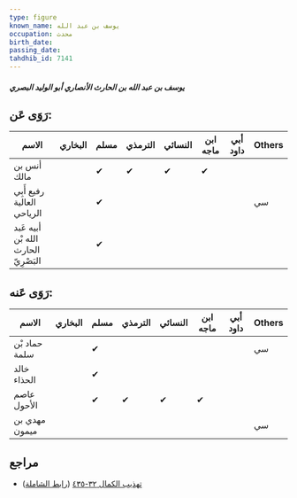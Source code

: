 ```yaml
---
type: figure
known_name: يوسف بن عبد الله
occupation: محدث
birth_date:
passing_date:
tahdhib_id: 7141
---
```

##### يوسف بن عبد الله بن الحارث الأنصاري أبو الوليد البصري

## رَوَى عَن:
| الاسم                                | البخاري | مسلم | الترمذي | النسائي | ابن ماجه | أبي داود | Others |
| ------------------------------------ | ------- | ---- | ------- | ------- | -------- | -------- | ------ |
| أنس بن مالك                          |         | ✔    | ✔       | ✔       | ✔        |          |        |
| رفيع أَبِي العالية الرياحي           |         | ✔    |         |         |          |          | سي     |
| أبيه عَبد الله بْن الحارث البَصْرِيّ |         | ✔    |         |         |          |          |        |
## رَوَى عَنه:
| الاسم         | البخاري | مسلم | الترمذي | النسائي | ابن ماجه | أبي داود | Others |
| ------------- | ------- | ---- | ------- | ------- | -------- | -------- | ------ |
| حماد بْن سلمة |         | ✔    |         |         |          |          | سي     |
| خالد الحذاء   |         | ✔    |         |         |          |          |        |
| عاصم الأحول   |         | ✔    | ✔       | ✔       | ✔        |          |        |
| مهدي بن ميمون |         |      |         |         |          |          | سي     |
## مراجع
- [تهذيب الكمال ٣٢-٤٣٥](obsidian://open?vault=Tahdhib-al-Kamal&file=Figures/٧١٤١-يوسف%20بن%20عبد%20الله%20بن%20الحارث%20الأنصاري%20أبو%20الوليد%20البصري) ([رابط الشاملة](https://shamela.ws/book/3722/17549))